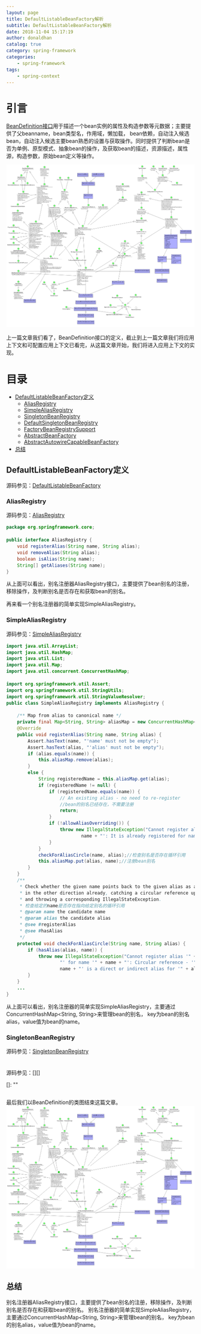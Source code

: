 ```yaml
---
layout: page
title: DefaultListableBeanFactory解析
subtitle: DefaultListableBeanFactory解析
date: 2018-11-04 15:17:19
author: donaldhan
catalog: true
category: spring-framework
categories:
    - spring-framework
tags:
    - spring-context
---
```


# 引言

[BeanDefinition接口][]用于描述一个bean实例的属性及构造参数等元数据；主要提供了父beanname，bean类型名，作用域，懒加载，
bean依赖，自动注入候选bean，自动注入候选主要bean熟悉的设置与获取操作。同时提供了判断bean是否为单例、原型模式、抽象bean的操作，及获取bean的描述，资源描述，属性源，构造参数，原始bean定义等操作。

![BeanDefinition](/image/spring-context/BeanDefinition.png)

[BeanDefinition接口]:https://donaldhan.github.io/spring-framework/2017/12/26/BeanDefinition%E6%8E%A5%E5%8F%A3%E5%AE%9A%E4%B9%89.html "BeanDefinition接口"

上一篇文章我们看了，BeanDefinition接口的定义，截止到上一篇文章我们将应用上下文和可配置应用上下文已看完，从这篇文章开始，我们将进入应用上下文的实现。


# 目录
* [DefaultListableBeanFactory定义](defaultlistablebeanfactory定义)
    * [AliasRegistry](#aliasregistry)
    * [SimpleAliasRegistry](#simplealiasregistry)
    * [SingletonBeanRegistry](#singletonbeanregistry)
    * [DefaultSingletonBeanRegistry](#defaultsingletonbeanregistry)
    * [FactoryBeanRegistrySupport](#factorybeanregistrysupport)
    * [AbstractBeanFactory](#abstractbeanfactory)
    * [AbstractAutowireCapableBeanFactory](#abstractautowirecapablebeanfactory)
* [总结](#总结)

## DefaultListableBeanFactory定义
源码参见：[DefaultListableBeanFactory][]

[DefaultListableBeanFactory]:https://github.com/Donaldhan/spring-framework/blob/4.3.x/spring-beans/src/main/java/org/springframework/beans/factory/support/DefaultListableBeanFactory.java "DefaultListableBeanFactory"

### AliasRegistry
源码参见：[AliasRegistry][]

[AliasRegistry]:https://github.com/Donaldhan/spring-framework/blob/4.3.x/spring-core/src/main/java/org/springframework/core/AliasRegistry.java ""

```java
package org.springframework.core;

public interface AliasRegistry {
	void registerAlias(String name, String alias);
	void removeAlias(String alias);
	boolean isAlias(String name);
	String[] getAliases(String name);
}
```
从上面可以看出，别名注册器AliasRegistry接口，主要提供了bean别名的注册，移除操作，及判断别名是否存在和获取bean的别名。

再来看一个别名注册器的简单实现SimpleAliasRegistry。

### SimpleAliasRegistry
源码参见：[SimpleAliasRegistry][]

[SimpleAliasRegistry]:https://github.com/Donaldhan/spring-framework/blob/4.3.x/spring-core/src/main/java/org/springframework/core/SimpleAliasRegistry.java "SimpleAliasRegistry"

```java
import java.util.ArrayList;
import java.util.HashMap;
import java.util.List;
import java.util.Map;
import java.util.concurrent.ConcurrentHashMap;

import org.springframework.util.Assert;
import org.springframework.util.StringUtils;
import org.springframework.util.StringValueResolver;
public class SimpleAliasRegistry implements AliasRegistry {

	/** Map from alias to canonical name */
	private final Map<String, String> aliasMap = new ConcurrentHashMap<String, String>(16);
	@Override
	public void registerAlias(String name, String alias) {
		Assert.hasText(name, "'name' must not be empty");
		Assert.hasText(alias, "'alias' must not be empty");
		if (alias.equals(name)) {
			this.aliasMap.remove(alias);
		}
		else {
			String registeredName = this.aliasMap.get(alias);
			if (registeredName != null) {
				if (registeredName.equals(name)) {
					// An existing alias - no need to re-register
					//bean的别名已经存在，不需要注册
					return;
				}
				if (!allowAliasOverriding()) {
					throw new IllegalStateException("Cannot register alias '" + alias + "' for name '" +
							name + "': It is already registered for name '" + registeredName + "'.");
				}
			}
			checkForAliasCircle(name, alias);//检查别名是否存在循环引用
			this.aliasMap.put(alias, name);//注册bean别名
		}
	}
    /**
	 * Check whether the given name points back to the given alias as an alias
	 * in the other direction already, catching a circular reference upfront
	 * and throwing a corresponding IllegalStateException.
	 * 检查给定的name是否存在指向给定别名的循环引用
	 * @param name the candidate name
	 * @param alias the candidate alias
	 * @see #registerAlias
	 * @see #hasAlias
	 */
	protected void checkForAliasCircle(String name, String alias) {
		if (hasAlias(alias, name)) {
			throw new IllegalStateException("Cannot register alias '" + alias +
					"' for name '" + name + "': Circular reference - '" +
					name + "' is a direct or indirect alias for '" + alias + "' already");
		}
	}
    ...
}
```
从上面可以看出，别名注册器的简单实现SimpleAliasRegistry，主要通过ConcurrentHashMap<String, String>来管理bean的别名，
key为bean的别名alias，value值为bean的name。

### SingletonBeanRegistry
源码参见：[SingletonBeanRegistry][]

[SingletonBeanRegistry]: "SingletonBeanRegistry"

```java
```

###
源码参见：[][]

[]: ""

```java
```


最后我们以BeanDefinition的类图结束这篇文章。
![BeanDefinition](/image/spring-context/BeanDefinition.png)

## 总结

别名注册器AliasRegistry接口，主要提供了bean别名的注册，移除操作，及判断别名是否存在和获取bean的别名。
别名注册器的简单实现SimpleAliasRegistry，主要通过ConcurrentHashMap<String, String>来管理bean的别名，
key为bean的别名alias，value值为bean的name。
